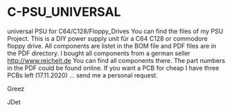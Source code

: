 # C-PSU_UNIVERSAL
universal PSU for C64/C128/Floppy_Drives
You can find the files of my PSU Project. This is a DIY power supply unit für a C64 C128 or commodore floppy drive.
All components are listet in the BOM file and PDF files are in the PDF directory.
I bought all components from a german seller http://www.reichelt.de 
You can find all components there. The part numbers in the PDF could be found online.
If you want a PCB for cheap I have three PCBs left (17.11.2020) ... send me a personal request.

Greez 

JDet
